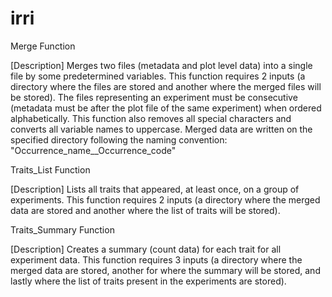 # irri

Merge Function

[Description] Merges two files (metadata and plot level data) into a
single file by some predetermined variables. This function requires 2
inputs (a directory where the files are stored and another where the
merged files will be stored). The files representing an experiment must
be consecutive (metadata must be after the plot file of the same
experiment) when ordered alphabetically. This function also removes all
special characters and converts all variable names to uppercase. Merged
data are written on the specified directory following the naming
convention: "Occurrence_name\_\_Occurrence_code"

Traits_List Function

[Description] Lists all traits that appeared, at least once, on a group
of experiments. This function requires 2 inputs (a directory where the
merged data are stored and another where the list of traits will be
stored).

Traits_Summary Function

[Description] Creates a summary (count data) for each trait for all
experiment data. This function requires 3 inputs (a directory where the
merged data are stored, another for where the summary will be stored,
and lastly where the list of traits present in the experiments are
stored).
